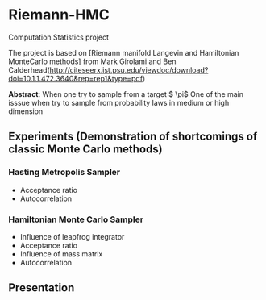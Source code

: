 # Riemann-HMC
Computation Statistics project

The project is based on [Riemann manifold Langevin and Hamiltonian MonteCarlo methods] from  Mark Girolami and Ben Calderhead(http://citeseerx.ist.psu.edu/viewdoc/download?doi=10.1.1.472.3640&rep=rep1&type=pdf)

**Abstract**: 
When one try to sample from a target  $ \pi$
One of the main isssue when try to sample from probability laws in medium or high dimension

## Experiments (Demonstration of shortcomings of classic Monte Carlo methods)

### Hasting Metropolis Sampler 
- Acceptance ratio
- Autocorrelation

### Hamiltonian Monte Carlo Sampler
- Influence of leapfrog integrator
- Acceptance ratio
- Influence of mass matrix
- Autocorrelation

## Presentation
